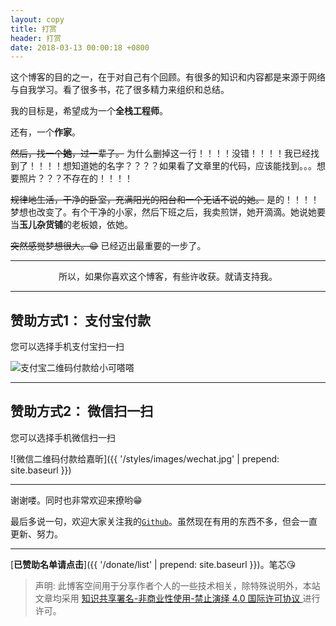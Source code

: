 ```yaml
---
layout: copy
title: 打赏
header: 打赏
date: 2018-03-13 00:00:18 +0800
---
```


这个博客的目的之一，在于对自己有个回顾。有很多的知识和内容都是来源于网络与自我学习。看了很多书，花了很多精力来组织和总结。

我的目标是，希望成为一个**全栈工程师**。

还有，一个**作家**。

<del>然后，找一个**她**，过一辈子。</del> 为什么删掉这一行！！！！没错！！！！我已经找到了！！！！想知道她的名字？？？？如果看了文章里的代码，应该能找到。。。想要照片？？？不存在的！！！！

<del>规律地生活，干净的卧室，充满阳光的阳台和一个无话不说的她。</del> 是的！！！！梦想也改变了。有个干净的小家，然后下班之后，我卖煎饼，她开滴滴。她说她要当**玉儿杂货铺**的老板娘，依她。

<del>突然感觉梦想很大。😁</del> 已经迈出最重要的一步了。

-----------------------------------------

<p align="center">所以，如果你喜欢这个博客，有些许收获。就请支持我。</p>

-----------------------------------------

## 赞助方式1： 支付宝付款

您可以选择手机支付宝扫一扫

<img src="{{ '/styles/images/zhifubao.jpg' | prepend: site.baseurl }}" alt="支付宝二维码付款给小可嗒嗒" />

-----------------------------------------

## 赞助方式2： 微信扫一扫

您可以选择手机微信扫一扫

![微信二维码付款给嘉昕]({{ '/styles/images/wechat.jpg' | prepend: site.baseurl }})

------------------------------------------

谢谢喽。同时也非常欢迎来撩哟😁


最后多说一句，欢迎大家关注我的[`Github`](https://github.com/jiaxin96)。虽然现在有用的东西不多，但会一直更新、努力。

-------------------------------------------

[**已赞助名单请点击**]({{ '/donate/list' | prepend: site.baseurl }})。笔芯😘

>声明: 此博客空间用于分享作者个人的一些技术相关，除特殊说明外，本站文章均采用 <a rel="license" href="https://creativecommons.org/licenses/by-nc-nd/4.0/deed.zh"> 知识共享署名-非商业性使用-禁止演绎 4.0 国际许可协议 </a>进行许可。

